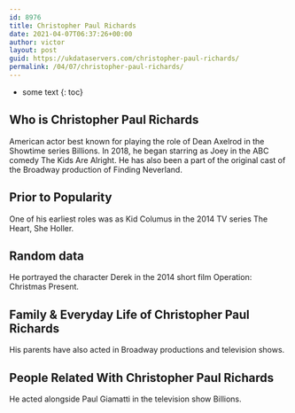 ```yaml
---
id: 8976
title: Christopher Paul Richards
date: 2021-04-07T06:37:26+00:00
author: victor
layout: post
guid: https://ukdataservers.com/christopher-paul-richards/
permalink: /04/07/christopher-paul-richards/
---
```


* some text
{: toc}


## Who is Christopher Paul Richards



American actor best known for playing the role of Dean Axelrod in the Showtime series Billions. In 2018, he began starring as Joey in the ABC comedy The Kids Are Alright. He has also been a part of the original cast of the Broadway production of Finding Neverland.

                
                
                
## Prior to Popularity



One of his earliest roles was as Kid Columus in the 2014 TV series The Heart, She Holler.

                
                
                
## Random data



He portrayed the character Derek in the 2014 short film Operation: Christmas Present.

                
                
                
## Family & Everyday Life of Christopher Paul Richards



His parents have also acted in Broadway productions and television shows.

                
                
                
## People Related With Christopher Paul Richards



He acted alongside Paul Giamatti in the television show Billions.

                
              
            
          
          
          